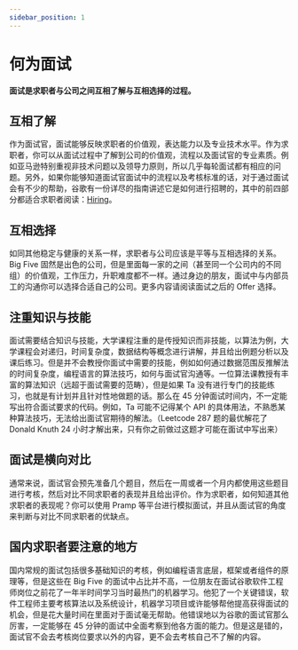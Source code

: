 ```yaml
---
sidebar_position: 1
---
```


# 何为面试

**面试是求职者与公司之间互相了解与互相选择的过程。**

## 互相了解

作为面试官，面试能够反映求职者的价值观，表达能力以及专业技术水平。作为求职者，你可以从面试过程中了解到公司的价值观，流程以及面试官的专业素质。例如亚马逊特别重视非技术问题以及领导力原则，所以几乎每轮面试都有相应的问题。另外，如果你能够知道面试官面试中的流程以及考核标准的话，对于通过面试会有不少的帮助，谷歌有一份详尽的指南讲述它是如何进行招聘的，其中的前四部分都适合求职者阅读：[Hiring](https://rework.withgoogle.com/subjects/hiring/)。

## 互相选择

如同其他稳定与健康的关系一样，求职者与公司应该是平等与互相选择的关系。Big Five 固然是出色的公司，但是里面每一家的之间（甚至同一个公司内的不同组）的价值观，工作压力，升职难度都不一样。通过身边的朋友，面试中与内部员工的沟通你可以选择合适自己的公司。更多内容请阅读面试之后的 Offer 选择。

## 注重知识与技能

面试需要结合知识与技能，大学课程注重的是传授知识而非技能，以算法为例，大学课程会对递归，时间复杂度，数据结构等概念进行讲解，并且给出例题分析以及课后练习。但是并不会教授你面试中需要的技能，例如如何通过数据范围反推解法的时间复杂度，编程语言的算法技巧，如何与面试官沟通等。一位算法课教授有丰富的算法知识（远超于面试需要的范畴），但是如果 Ta 没有进行专门的技能练习，也就是有计划并且针对性地做题的话。那么在 45 分钟面试时间内，不一定能写出符合面试要求的代码。例如，Ta 可能不记得某个 API 的具体用法，不熟悉某种算法技巧，无法给出面试官期待的解法。（Leetcode 287 题的最优解花了 Donald Knuth 24 小时才解出来，只有你之前做过这题才可能在面试中写出来）

## 面试是横向对比

通常来说，面试官会预先准备几个题目，然后在一周或者一个月内都使用这些题目进行考核，然后对比不同求职者的表现并且给出评价。作为求职者，如何知道其他求职者的表现呢？你可以使用 Pramp 等平台进行模拟面试，并且从面试官的角度来判断与对比不同求职者的优缺点。

## 国内求职者要注意的地方

国内常规的面试包括很多基础知识的考核，例如编程语言底层，框架或者组件的原理等，但是这些在 Big Five 的面试中占比并不高，一位朋友在面试谷歌软件工程师岗位之前花了一年半时间学习当时最热门的机器学习。他犯了一个关键错误，软件工程师主要考核算法以及系统设计，机器学习项目或许能够帮他提高获得面试的机会，但是花大量时间在里面对于面试毫无帮助。他错误地以为谷歌的面试官那么厉害，一定能够在 45 分钟的面试中全面考察到他各方面的能力。但是这是错的，面试官不会去考核岗位要求以外的内容，更不会去考核自己不了解的内容。
